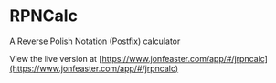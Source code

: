 # RPNCalc

A Reverse Polish Notation (Postfix) calculator

View the live version at [https://www.jonfeaster.com/app/#/jrpncalc](https://www.jonfeaster.com/app/#/jrpncalc)
